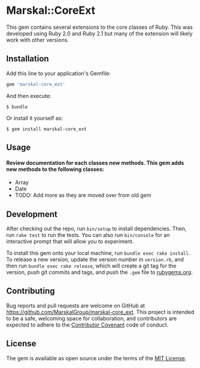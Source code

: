 # Marskal::CoreExt

This gem contains several extensions to the core classes of Ruby. 
This was developed using Ruby 2.0 and Ruby 2.1 but many of the extension will likely work with other versions.


## Installation

Add this line to your application's Gemfile:

```ruby
gem 'marskal-core_ext'
```

And then execute:

    $ bundle

Or install it yourself as:

    $ gem install marskal-core_ext

## Usage
#### Review documentation for each classes new methods. This gem adds new methods to the following classes:
* Array 
* Date
* TODO: Add more as they are moved over from old gem
	
## Development

After checking out the repo, run `bin/setup` to install dependencies. Then, run `rake test` to run the tests. You can also run `bin/console` for an interactive prompt that will allow you to experiment.

To install this gem onto your local machine, run `bundle exec rake install`. To release a new version, update the version number in `version.rb`, and then run `bundle exec rake release`, which will create a git tag for the version, push git commits and tags, and push the `.gem` file to [rubygems.org](https://rubygems.org).

## Contributing

Bug reports and pull requests are welcome on GitHub at https://github.com/MarskalGroup/marskal-core_ext. This project is intended to be a safe, welcoming space for collaboration, and contributors are expected to adhere to the [Contributor Covenant](http://contributor-covenant.org) code of conduct.


## License

The gem is available as open source under the terms of the [MIT License](http://opensource.org/licenses/MIT).


